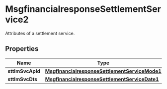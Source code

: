

# MsgfinancialresponseSettlementService2

Attributes of a settlement service.
## Properties

Name | Type | Description | Notes
------------ | ------------- | ------------- | -------------
**sttlmSvcApld** | [**MsgfinancialresponseSettlementServiceMode1**](MsgfinancialresponseSettlementServiceMode1.md) |  |  [optional]
**sttlmSvcDts** | [**MsgfinancialresponseSettlementServiceDate1**](MsgfinancialresponseSettlementServiceDate1.md) |  |  [optional]




